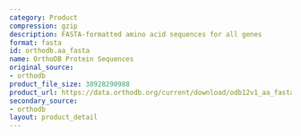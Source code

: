 ```yaml
---
category: Product
compression: gzip
description: FASTA-formatted amino acid sequences for all genes
format: fasta
id: orthodb.aa_fasta
name: OrthoDB Protein Sequences
original_source:
- orthodb
product_file_size: 38928290988
product_url: https://data.orthodb.org/current/download/odb12v1_aa_fasta.gz
secondary_source:
- orthodb
layout: product_detail
---
```

